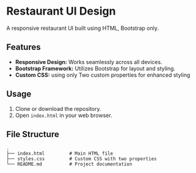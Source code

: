 # Restaurant UI Design

A responsive restaurant UI built using HTML, Bootstrap only.

## Features

- **Responsive Design:** Works seamlessly across all devices.
- **Bootstrap Framework:** Utilizes Bootstrap for layout and styling.
- **Custom CSS:** using only Two custom properties for enhanced styling

## Usage

1. Clone or download the repository.
2. Open `index.html` in your web browser.

## File Structure

```plaintext
.
├── index.html         # Main HTML file
├── styles.css         # Custom CSS with two properties
└── README.md          # Project documentation
